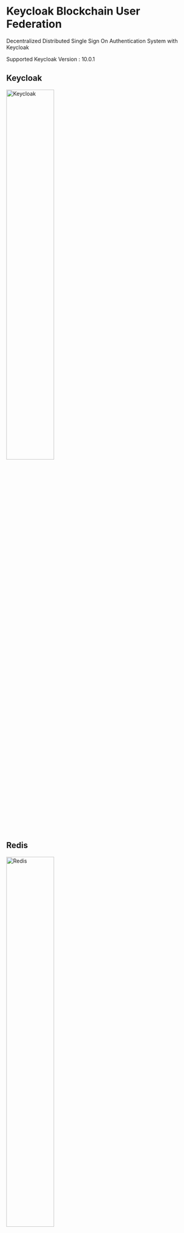 # Keycloak Blockchain User Federation
Decentralized Distributed Single Sign On Authentication System with Keycloak  


Supported Keycloak Version : 10.0.1  


## Keycloak 
<img src="https://github.com/susimsek/keycloak-blockchain-user-federation/blob/master/images/keycloak-logo.png" alt="Keycloak" width="50%" height="50%"/>  

## Redis 
<img src="https://github.com/susimsek/keycloak-blockchain-user-federation/blob/master/images/redis-logo.png" alt="Redis" width="50%" height="50%"/>  

## Hyperledger Fabric
<img src="https://github.com/susimsek/keycloak-blockchain-user-federation/blob/master/images/hyperledger-fabric-logo.png" alt="Hyperledger Fabric" width="50%" height="50%"/>  


## Hyperledger Explorer
<img src="https://github.com/susimsek/keycloak-blockchain-user-federation/blob/master/images/hyperledger-explorer-logo.png" alt="Hyperledger Explorer" width="50%" height="50%"/>  

## Spring Boot
<img src="https://github.com/susimsek/keycloak-blockchain-user-federation/blob/master/images/spring-boot-logo.png" alt="Spring Boot" width="50%" height="50%"/>  

## Prerequisites

* Jdk 1.8
* Maven 3.x
* Docker 19.03.x
* Docker Compose 1.25.x

## Installation

```sh
cd keycloak-user-storage-blockchain
```

```sh
mvn clean install
```

```sh
sudo cp target/user-storage-blockchain.jar ../blockchain-sso/keycloak/jars
```

```sh
cd ..
```

```sh
cd blockchain-sso/first-network
```

```sh
./byfn.sh up -a -s couchdb
```

```sh
cd ..
```

```sh
sudo chmod +x build.sh
```

```sh
./build.sh
```

```sh
docker-compose up -d
```


## Getting Started

### Keycloak

Keycloak Admin Username : admin  
Keycloak Admin Password : keycloak  
Keycloak Admin Url : http://localhost:9080/auth/  

<img src="https://github.com/susimsek/keycloak-blockchain-user-federation/blob/master/images/keycloak-login.png" alt="Keycloak Login" width="75%" height="75%"/>  


Keycloak blockchain federation is enabled by default on blochain realm.  

<img src="https://github.com/susimsek/keycloak-blockchain-user-federation/blob/master/images/user-federation.png" alt="Keycloak User Federation" width="75%" height="75%"/>  


The following operations are currently active in the keycloak admin panel.  

* View All Users on Blockchain  
* Create User on Blockchain  
* Update User on Blockchain  
* Delete User on Blockchain  
* Change User Password on Blockchain  
* Authenticate User on Blockchain  

<img src="https://github.com/susimsek/keycloak-blockchain-user-federation/blob/master/images/keycloak-users-view.png" alt="Keycloak User View" width="75%" height="75%"/>  

### Blockchain User Rest Api

Admin Username : admin      
Admin Password : root  
Swagger Url : http://localhost:8081  

<img src="https://github.com/susimsek/keycloak-blockchain-user-federation/blob/master/images/swagger.png" alt="Blockchain Rest Api Swagger" width="75%" height="75%"/>  


Basic authentication is enabled in all rest apis.  
Only admin user can access these APIs.        
All rest apis can be tested on the swagger.  
  
<img src="https://github.com/susimsek/keycloak-blockchain-user-federation/blob/master/images/apis.png" alt="Blockchain Rest Apis" width="75%" height="75%"/>  

### Hyperledger Explorer

Admin Username : admin    
Admin Password : adminpw  
Hyperledger Explorer Url : http://localhost:8090  

All transactions on the blockchain network can be viewed on hyperledger explorer.  
<img src="https://github.com/susimsek/keycloak-blockchain-user-federation/blob/master/images/hyperledger-explorer-view.png" alt="Hyperledger Explorer View" width="75%" height="75%"/>

### Fabric Explorer

Fabric Explorer Url : http://localhost:8081/explorer  

Block info,block hash,blockchain network info information  on the blockchain network can be viewed on fabric explorer.
  
<img src="https://github.com/susimsek/keycloak-blockchain-user-federation/blob/master/images/fabric-explorer-view.png" alt="Fabric Explorer View" width="75%" height="75%"/>  


## Used Technologies

* Spring Boot 2.2.6  
* Keycloak  
* Swagger  
* Redis  
* Hyperledger Fabric  
* Hyperledger Explorer  
* Fabric Explorer  

## Todo

* Keycloak Blockchain Federation Elasticsearch Integration for User Searching  
* Keycloak Blockchain Federation Helm Deployment  
